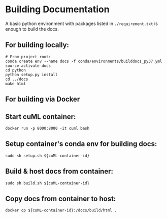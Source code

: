 # Building Documentation

A basic python environment with packages listed in `./requirement.txt` is
enough to build the docs.

## For building locally:
```
# From project root:
conda create env --name docs -f conda/environments/builddocs_py37.yml
source activate docs
cd python
python setup.py install
cd ../docs
make html
```

## For building via Docker

## Start cuML container:
```
docker run -p 8000:8000 -it cuml bash
```

## Setup container's conda env for building docs:
```
sudo sh setup.sh ${cuML-container-id}
```

## Build & host docs from container:
```
sudo sh build.sh ${cuML-container-id}
```

## Copy docs from container to host:
```
docker cp ${cuML-container-id}:/docs/build/html .
```
